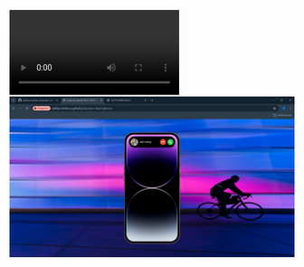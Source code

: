 <video src="bandicam 2024-07-05 01-29-22-246.mp4"></video>
<img src="Screenshot 2024-07-05 013302.png">
